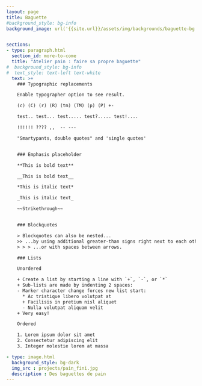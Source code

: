 ```yaml
---
layout: page
title: Baguette
#background_style: bg-info
background_image: url('{{site.url}}/assets/img/backgrounds/baguette-bg.jpg')


sections:
- type: paragraph.html
  section_id: more-to-come
  title: "Atelier pain : faire sa propre baguette"
#  background_style: bg-info
#  text_style: text-left text-white
  text: >+
    ### Typographic replacements

    Enable typographer option to see result.

    (c) (C) (r) (R) (tm) (TM) (p) (P) +-

    test.. test... test..... test?..... test!....

    !!!!!! ???? ,,  -- ---

    "Smartypants, double quotes" and 'single quotes'


    ### Emphasis placeholder

    **This is bold text**

    __This is bold text__

    *This is italic text*

    _This is italic text_

    ~~Strikethrough~~


    ### Blockquotes

    > Blockquotes can also be nested...
    >> ...by using additional greater-than signs right next to each other...
    > > > ...or with spaces between arrows.

    ### Lists

    Unordered

    + Create a list by starting a line with `+`, `-`, or `*`
    + Sub-lists are made by indenting 2 spaces:
    - Marker character change forces new list start:
      * Ac tristique libero volutpat at
      + Facilisis in pretium nisl aliquet
      - Nulla volutpat aliquam velit
    + Very easy!

    Ordered

    1. Lorem ipsum dolor sit amet
    2. Consectetur adipiscing elit
    3. Integer molestie lorem at massa

- type: image.html
  background_style: bg-dark
  img_src : projects/pain_fini.jpg
  description : Des baguettes de pain
---
```

